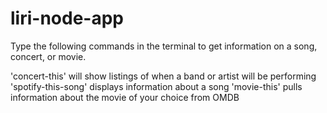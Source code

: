 # liri-node-app
Type the following commands in the terminal to get information on a song, concert, or movie.

'concert-this' will show listings of when a band or artist will be performing
'spotify-this-song' displays information about a song
'movie-this' pulls information about the movie of your choice from OMDB